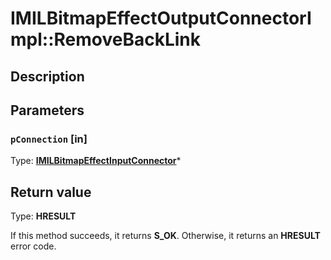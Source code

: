 # IMILBitmapEffectOutputConnectorImpl::RemoveBackLink

## Description

## Parameters

### `pConnection` [in]

Type: **[IMILBitmapEffectInputConnector](https://learn.microsoft.com/previous-versions/windows/desktop/api/mileffects/nn-mileffects-imilbitmapeffectinputconnector)***

## Return value

Type: **HRESULT**

If this method succeeds, it returns **S_OK**. Otherwise, it returns an **HRESULT** error code.